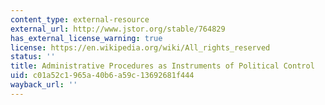```yaml
---
content_type: external-resource
external_url: http://www.jstor.org/stable/764829
has_external_license_warning: true
license: https://en.wikipedia.org/wiki/All_rights_reserved
status: ''
title: Administrative Procedures as Instruments of Political Control
uid: c01a52c1-965a-40b6-a59c-13692681f444
wayback_url: ''
---
```

